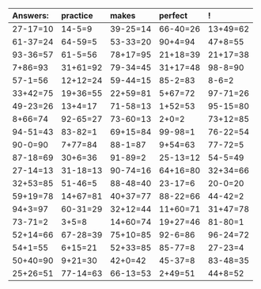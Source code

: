 | Answers: | practice | makes | perfect | ! |
| :--- | :--- | :--- | :--- | :--- |
| 27-17=10 | 14-5=9 | 39-25=14 | 66-40=26 | 13+49=62 | 
| 61-37=24 | 64-59=5 | 53-33=20 | 90+4=94 | 47+8=55 | 
| 93-36=57 | 61-5=56 | 78+17=95 | 21+18=39 | 21+17=38 | 
| 7+86=93 | 31+61=92 | 79-34=45 | 31+17=48 | 98-8=90 | 
| 57-1=56 | 12+12=24 | 59-44=15 | 85-2=83 | 8-6=2 | 
| 33+42=75 | 19+36=55 | 22+59=81 | 5+67=72 | 97-71=26 | 
| 49-23=26 | 13+4=17 | 71-58=13 | 1+52=53 | 95-15=80 | 
| 8+66=74 | 92-65=27 | 73-60=13 | 2+0=2 | 73+12=85 | 
| 94-51=43 | 83-82=1 | 69+15=84 | 99-98=1 | 76-22=54 | 
| 90-0=90 | 7+77=84 | 88-1=87 | 9+54=63 | 77-72=5 | 
| 87-18=69 | 30+6=36 | 91-89=2 | 25-13=12 | 54-5=49 | 
| 27-14=13 | 31-18=13 | 90-74=16 | 64+16=80 | 32+34=66 | 
| 32+53=85 | 51-46=5 | 88-48=40 | 23-17=6 | 20-0=20 | 
| 59+19=78 | 14+67=81 | 40+37=77 | 88-22=66 | 44-42=2 | 
| 94+3=97 | 60-31=29 | 32+12=44 | 11+60=71 | 31+47=78 | 
| 73-71=2 | 3+5=8 | 14+60=74 | 19+27=46 | 81-80=1 | 
| 52+14=66 | 67-28=39 | 75+10=85 | 92-6=86 | 96-24=72 | 
| 54+1=55 | 6+15=21 | 52+33=85 | 85-77=8 | 27-23=4 | 
| 50+40=90 | 9+21=30 | 42+0=42 | 45-37=8 | 83-48=35 | 
| 25+26=51 | 77-14=63 | 66-13=53 | 2+49=51 | 44+8=52 | 
